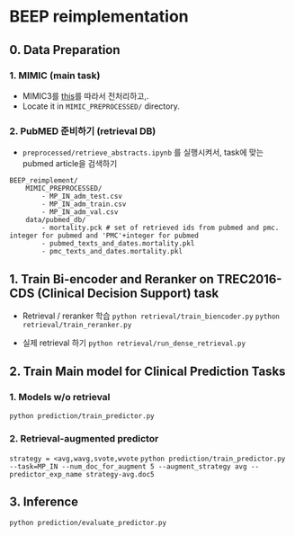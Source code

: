 # BEEP reimplementation


## 0. Data Preparation
### 1. MIMIC (main task)
- MIMIC3를 [this](https://github.com/bvanaken/clinical-outcome-prediction/tree/master/tasks)를 따라서 전처리하고,.
- Locate it in ```MIMIC_PREPROCESSED/``` directory.

### 2. PubMED 준비하기 (retrieval DB)
- ```preprocessed/retrieve_abstracts.ipynb``` 를 실행시켜서, task에 맞는 pubmed article을 검색하기

```
BEEP_reimplement/
    MIMIC_PREPROCESSED/
        - MP_IN_adm_test.csv  
        - MP_IN_adm_train.csv  
        - MP_IN_adm_val.csv
    data/pubmed_db/
        - mortality.pck # set of retrieved ids from pubmed and pmc. integer for pubmed and 'PMC'+integer for pubmed  
        - pubmed_texts_and_dates.mortality.pkl
        - pmc_texts_and_dates.mortality.pkl
```

## 1. Train Bi-encoder and Reranker on TREC2016-CDS (Clinical Decision Support) task

- Retrieval / reranker 학습
```python retrieval/train_biencoder.py```
```python retrieval/train_reranker.py```

- 실제 retrieval 하기
```python retrieval/run_dense_retrieval.py```


## 2. Train Main model for Clinical Prediction Tasks
### 1. Models w/o retrieval
```python prediction/train_predictor.py```

### 2. Retrieval-augmented predictor
```strategy = <avg,wavg,svote,wvote```
```python prediction/train_predictor.py --task=MP_IN --num_doc_for_augment 5 --augment_strategy avg --predictor_exp_name strategy-avg.doc5```

## 3. Inference
```python prediction/evaluate_predictor.py```